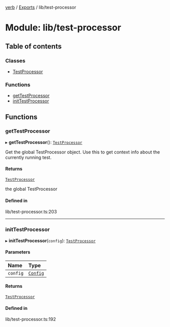 [yerb](../README.md) / [Exports](../modules.md) / lib/test-processor

# Module: lib/test-processor

## Table of contents

### Classes

- [TestProcessor](../classes/lib_test_processor.TestProcessor.md)

### Functions

- [getTestProcessor](lib_test_processor.md#gettestprocessor)
- [initTestProcessor](lib_test_processor.md#inittestprocessor)

## Functions

### getTestProcessor

▸ **getTestProcessor**(): [`TestProcessor`](../classes/lib_test_processor.TestProcessor.md)

Get the global TestProcessor object.
Use this to get context info about the currently running test.

#### Returns

[`TestProcessor`](../classes/lib_test_processor.TestProcessor.md)

the global TestProcessor

#### Defined in

lib/test-processor.ts:203

___

### initTestProcessor

▸ **initTestProcessor**(`config`): [`TestProcessor`](../classes/lib_test_processor.TestProcessor.md)

#### Parameters

| Name | Type |
| :------ | :------ |
| `config` | [`Config`](../classes/lib_model_config.Config.md) |

#### Returns

[`TestProcessor`](../classes/lib_test_processor.TestProcessor.md)

#### Defined in

lib/test-processor.ts:192
